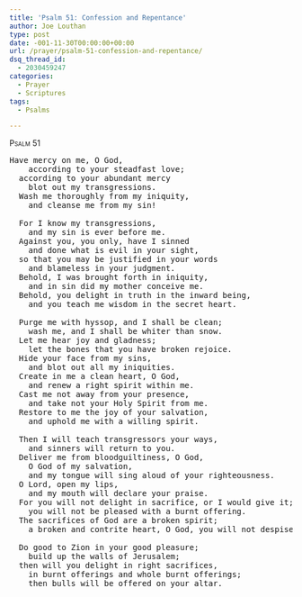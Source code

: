 ```yaml
---
title: 'Psalm 51: Confession and Repentance'
author: Joe Louthan
type: post
date: -001-11-30T00:00:00+00:00
url: /prayer/psalm-51-confession-and-repentance/
dsq_thread_id:
  - 2030459247
categories:
  - Prayer
  - Scriptures
tags:
  - Psalms

---
```

<div style="font-variant: small-caps;">
  Psalm 51
</div>

<pre>Have mercy on me, O God,
    according to your steadfast love;
  according to your abundant mercy
    blot out my transgressions.
  Wash me thoroughly from my iniquity,
    and cleanse me from my sin!

  For I know my transgressions,
    and my sin is ever before me.
  Against you, you only, have I sinned
    and done what is evil in your sight,
  so that you may be justified in your words
    and blameless in your judgment.
  Behold, I was brought forth in iniquity,
    and in sin did my mother conceive me.
  Behold, you delight in truth in the inward being,
    and you teach me wisdom in the secret heart.

  Purge me with hyssop, and I shall be clean;
    wash me, and I shall be whiter than snow.
  Let me hear joy and gladness;
    let the bones that you have broken rejoice.
  Hide your face from my sins,
    and blot out all my iniquities.
  Create in me a clean heart, O God,
    and renew a right spirit within me.
  Cast me not away from your presence,
    and take not your Holy Spirit from me.
  Restore to me the joy of your salvation,
    and uphold me with a willing spirit.

  Then I will teach transgressors your ways,
    and sinners will return to you.
  Deliver me from bloodguiltiness, O God,
    O God of my salvation,
    and my tongue will sing aloud of your righteousness.
  O Lord, open my lips,
    and my mouth will declare your praise.
  For you will not delight in sacrifice, or I would give it;
    you will not be pleased with a burnt offering.
  The sacrifices of God are a broken spirit;
    a broken and contrite heart, O God, you will not despise.

  Do good to Zion in your good pleasure;
    build up the walls of Jerusalem;
  then will you delight in right sacrifices,
    in burnt offerings and whole burnt offerings;
    then bulls will be offered on your altar.
</pre>